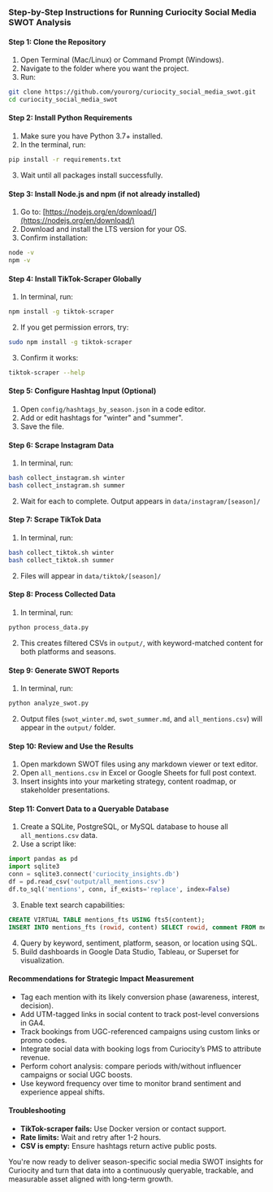 ### Step-by-Step Instructions for Running Curiocity Social Media SWOT Analysis

#### Step 1: Clone the Repository

1. Open Terminal (Mac/Linux) or Command Prompt (Windows).
2. Navigate to the folder where you want the project.
3. Run:

```sh
git clone https://github.com/yourorg/curiocity_social_media_swot.git
cd curiocity_social_media_swot
```

#### Step 2: Install Python Requirements

1. Make sure you have Python 3.7+ installed.
2. In the terminal, run:

```sh
pip install -r requirements.txt
```

3. Wait until all packages install successfully.

#### Step 3: Install Node.js and npm (if not already installed)

1. Go to: [https://nodejs.org/en/download/](https://nodejs.org/en/download/)
2. Download and install the LTS version for your OS.
3. Confirm installation:

```sh
node -v
npm -v
```

#### Step 4: Install TikTok-Scraper Globally

1. In terminal, run:

```sh
npm install -g tiktok-scraper
```

2. If you get permission errors, try:

```sh
sudo npm install -g tiktok-scraper
```

3. Confirm it works:

```sh
tiktok-scraper --help
```

#### Step 5: Configure Hashtag Input (Optional)

1. Open `config/hashtags_by_season.json` in a code editor.
2. Add or edit hashtags for "winter" and "summer".
3. Save the file.

#### Step 6: Scrape Instagram Data

1. In terminal, run:

```sh
bash collect_instagram.sh winter
bash collect_instagram.sh summer
```

2. Wait for each to complete. Output appears in `data/instagram/[season]/`

#### Step 7: Scrape TikTok Data

1. In terminal, run:

```sh
bash collect_tiktok.sh winter
bash collect_tiktok.sh summer
```

2. Files will appear in `data/tiktok/[season]/`

#### Step 8: Process Collected Data

1. In terminal, run:

```sh
python process_data.py
```

2. This creates filtered CSVs in `output/`, with keyword-matched content for both platforms and seasons.

#### Step 9: Generate SWOT Reports

1. In terminal, run:

```sh
python analyze_swot.py
```

2. Output files (`swot_winter.md`, `swot_summer.md`, and `all_mentions.csv`) will appear in the `output/` folder.

#### Step 10: Review and Use the Results

1. Open markdown SWOT files using any markdown viewer or text editor.
2. Open `all_mentions.csv` in Excel or Google Sheets for full post context.
3. Insert insights into your marketing strategy, content roadmap, or stakeholder presentations.

#### Step 11: Convert Data to a Queryable Database

1. Create a SQLite, PostgreSQL, or MySQL database to house all `all_mentions.csv` data.
2. Use a script like:

```python
import pandas as pd
import sqlite3
conn = sqlite3.connect('curiocity_insights.db')
df = pd.read_csv('output/all_mentions.csv')
df.to_sql('mentions', conn, if_exists='replace', index=False)
```

3. Enable text search capabilities:

```sql
CREATE VIRTUAL TABLE mentions_fts USING fts5(content);
INSERT INTO mentions_fts (rowid, content) SELECT rowid, comment FROM mentions;
```

4. Query by keyword, sentiment, platform, season, or location using SQL.
5. Build dashboards in Google Data Studio, Tableau, or Superset for visualization.

#### Recommendations for Strategic Impact Measurement

* Tag each mention with its likely conversion phase (awareness, interest, decision).
* Add UTM-tagged links in social content to track post-level conversions in GA4.
* Track bookings from UGC-referenced campaigns using custom links or promo codes.
* Integrate social data with booking logs from Curiocity’s PMS to attribute revenue.
* Perform cohort analysis: compare periods with/without influencer campaigns or social UGC boosts.
* Use keyword frequency over time to monitor brand sentiment and experience appeal shifts.

#### Troubleshooting

* **TikTok-scraper fails:** Use Docker version or contact support.
* **Rate limits:** Wait and retry after 1-2 hours.
* **CSV is empty:** Ensure hashtags return active public posts.

You're now ready to deliver season-specific social media SWOT insights for Curiocity and turn that data into a continuously queryable, trackable, and measurable asset aligned with long-term growth.
